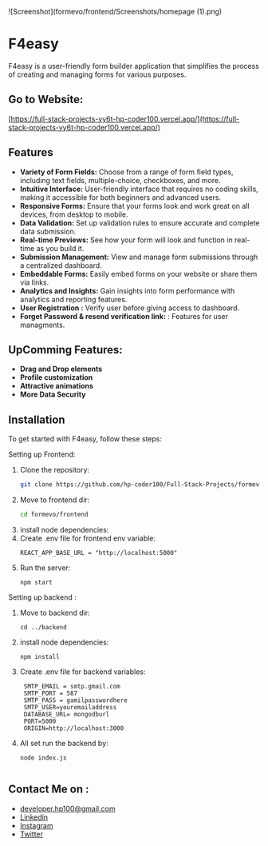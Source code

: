 ![Screenshot](formevo/frontend/Screenshots/homepage (1).png)

# F4easy

F4easy is a user-friendly form builder application that simplifies the process of creating and managing forms for various purposes.

## Go to Website:
   [https://full-stack-projects-yy6t-hp-coder100.vercel.app/](https://full-stack-projects-yy6t-hp-coder100.vercel.app/)


## Features

- **Variety of Form Fields:** Choose from a range of form field types, including text fields, multiple-choice, checkboxes, and more.
- **Intuitive Interface:** User-friendly interface that requires no coding skills, making it accessible for both beginners and advanced users.
- **Responsive Forms:** Ensure that your forms look and work great on all devices, from desktop to mobile.
- **Data Validation:** Set up validation rules to ensure accurate and complete data submission.
- **Real-time Previews:** See how your form will look and function in real-time as you build it.
- **Submission Management:** View and manage form submissions through a centralized dashboard.
- **Embeddable Forms:** Easily embed forms on your website or share them via links.
- **Analytics and Insights:** Gain insights into form performance with analytics and reporting features.
- **User Registration :** Verify user before giving access to dashboard.
- **Forget Password & resend verification link:** : Features for user managments.


## UpComming Features:
- **Drag and Drop elements**
- **Profile customization**
- **Attractive animations**
- **More Data Security**

  
## Installation

To get started with F4easy, follow these steps:

Setting up Frontend:

1. Clone the repository:
   ```bash
   git clone https://github.com/hp-coder100/Full-Stack-Projects/formevo

2. Move to frontend dir:
   ```bash
   cd formevo/frontend
3. install node dependencies:
4. Create .env file for frontend env variable:
   ```base
   REACT_APP_BASE_URL = "http://localhost:5000"
5. Run the server:
   ```base
   npm start

Setting up backend :
1. Move to backend dir:
   ```base
   cd ../backend

2. install node dependencies:
   ```base
   npm install
3. Create .env file for backend variables:
   ```base
    SMTP_EMAIL = smtp.gmail.com
    SMTP_PORT = 587
    SMTP_PASS = gamilpasswordhere
    SMTP_USER=youremailaddress
    DATABASE_URL= mongodburl
    PORT=5000
    ORIGIN=http://localhost:3000

4. All set run the backend by:
   ```base
   node index.js


## Contact Me on :
-  [developer.hp100@gmail.com](mailto:developer.hp100@gmail.com)
-  [Linkedin](https://www.linkedin.com/in/prajapatihemant/)
-  [Instagram](https://instagram.com/_._psycho.thinker_._?igshid=ZDc4ODBmNjlmNQ==)
-  [Twitter](https://twitter.com/HpCoder100)

